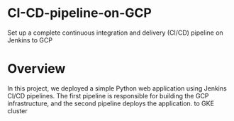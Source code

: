 # CI-CD-pipeline-on-GCP
Set up a complete continuous integration and delivery (CI/CD) pipeline on Jenkins to GCP

# Overview
In this project, we deployed a simple Python web application using Jenkins CI/CD pipelines. The first pipeline is responsible for building the GCP infrastructure, and the second pipeline deploys the application. to GKE cluster
